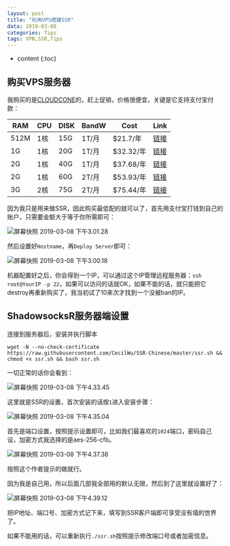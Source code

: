 ```yaml
---
layout: post
title: "利用VPS搭建SSR"
data: 2019-03-08
categories: Tips
tags: VPN,SSR,Tips
---
```


* content
{:toc}

## 购买VPS服务器

我购买的是[CLOUDCONE](https://www.facebook.com/)的，赶上促销，价格很便宜，关键是它支持支付宝付款：

|RAM|CPU|DISK|BandW|Cost|Link|
|---|---|---|---|---|---|
|512M|1核|15G|1T/月|$21.7/年|[链接](https://app.cloudcone.com/compute/328/create)|
|1G|1核|20G|1T/月|$32.32/年|[链接](https://app.cloudcone.com/compute/329/create)|
|2G|1核|40G|1T/月|$37.68/年|[链接](https://app.cloudcone.com/compute/330/create)|
|2G|1核|60G|2T/月|$53.93/年|[链接](https://app.cloudcone.com/compute/331/create)|
|3G|2核|75G|2T/月|$75.44/年|[链接](https://app.cloudcone.com/compute/332/create)|

因为我只是用来做SSR，因此购买最低配的就可以了，首先用支付宝打钱到自己的账户，只需要金额大于等于你所需即可：

![屏幕快照 2019-03-08 下午3.01.28](/Users/xwl-hmac/Desktop/1.png)

然后设置好`Hostname`，再`Deploy Server`即可：

![屏幕快照 2019-03-08 下午3.00.18](/Users/xwl-hmac/Desktop/2.png)

机器配置好之后，你会得到一个IP，可以通过这个IP管理远程服务器：`ssh root@YourIP -p 22`，如果可以访问的话就OK，如果不能的话，就只能把它destroy再重新购买了，我当初试了10来次才找到一个没被ban的IP。

## ShadowsocksR服务器端设置

连接到服务器后，安装并执行脚本

```shell
wget -N --no-check-certificate https://raw.githubusercontent.com/CecilWu/SSR-Chinese/master/ssr.sh && chmod +x ssr.sh && bash ssr.sh
```

一切正常的话你会看到：

![屏幕快照 2019-03-08 下午4.33.45](/Users/xwl-hmac/Desktop/3.png)

这里就是SSR的设置，首次安装的话按`1`进入安装步骤：

![屏幕快照 2019-03-08 下午4.35.04](/Users/xwl-hmac/4.png)

首先是端口设置，按照提示设置即可，比如我们最喜欢的`1024`端口，密码自己设，加密方式我选择的是aes-256-cfb。

![屏幕快照 2019-03-08 下午4.37.38](/Users/xwl-hmac/Desktop/5.png)

按照这个作者提示的做就行。

因为我是自己用，所以后面几部我全部用的默认无限，然后到了这里就设置好了：

![屏幕快照 2019-03-08 下午4.39.12](/Users/xwl-hmac/Desktop/6.png)

把IP地址、端口号、加密方式记下来，填写到SSR客户端即可享受没有墙的世界了。

如果不能用的话，可以重新执行`./ssr.sh`按照提示修改端口号或者加密信息。